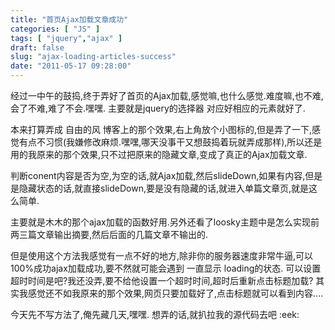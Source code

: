 ```yaml
---
title: "首页Ajax加载文章成功"
categories: [ "JS" ]
tags: [ "jquery","ajax" ]
draft: false
slug: "ajax-loading-articles-success"
date: "2011-05-17 09:28:00"
---
```


经过一中午的鼓捣,终于弄好了首页的Ajax加载,感觉嘛,也什么感觉.难度嘛,也不难,会了不难,难了不会.嘿嘿.
主要就是jquery的选择器 对应好相应的元素就好了.

本来打算弄成 自由的风 博客上的那个效果,右上角放个小图标的,但是弄了一下,感觉有点不习惯(我嫌修改麻烦.嘿嘿,哪天没事干又想鼓捣着玩就弄成那样),所以还是用的我原来的那个效果,只不过把原来的隐藏文章,变成了真正的Ajax加载文章.


<!--more-->


判断conent内容是否为空,为空的话,就Ajax加载,然后slideDown,如果有内容,但是是隐藏状态的话,就直接slideDown,要是没有隐藏的话,就进入单篇文章页,就是这么简单.

主要就是木木的那个ajax加载的函数好用.另外还看了loosky主题中是怎么实现前两三篇文章输出摘要,然后后面的几篇文章不输出的.

但是使用这个方法我感觉有一点不好的地方,除非你的服务器速度非常牛逼,可以100%成功ajax加载成功,要不然就可能会遇到 一直显示 loading的状态. 可以设置超时时间是吧?我还没弄,要不给他设置一个超时时间,超时后重新点击标题加载?
其实我感觉还不如我原来的那个效果,网页只要加载好了,点击标题就可以看到内容....

今天先不写方法了,俺先藏几天,嘿嘿. 想弄的话,就扒拉我的源代码去吧 :eek:
